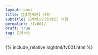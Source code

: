 ```yaml
---
layout: post
title: 🖤💚[인세인] 낙원
subtitle: 프레바스/[인세인] 낙원
permalink: /fv001/
draft: true
tag: 프레바스
---
```


{% include_relative loghtml/fv001.html %}
  

